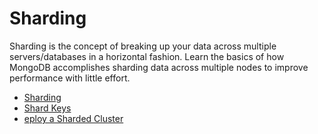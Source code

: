 # Sharding

Sharding is the concept of breaking up your data across multiple servers/databases in a horizontal fashion. Learn the basics of how MongoDB accomplishes sharding data across multiple nodes to improve performance with little effort.

- [Sharding](https://docs.mongodb.com/manual/sharding/index.html)
- [Shard Keys](https://docs.mongodb.com/manual/core/sharding-shard-key/index.html)
- [eploy a Sharded Cluster](https://docs.mongodb.com/manual/tutorial/deploy-shard-cluster/index.html)
